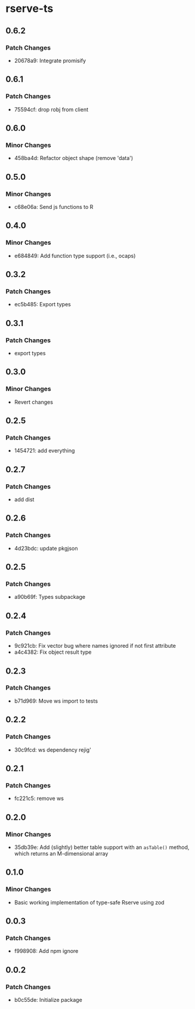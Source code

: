 # rserve-ts

## 0.6.2

### Patch Changes

- 20678a9: Integrate promisify

## 0.6.1

### Patch Changes

- 75594cf: drop robj from client

## 0.6.0

### Minor Changes

- 458ba4d: Refactor object shape (remove 'data')

## 0.5.0

### Minor Changes

- c68e06a: Send js functions to R

## 0.4.0

### Minor Changes

- e684849: Add function type support (i.e., ocaps)

## 0.3.2

### Patch Changes

- ec5b485: Export types

## 0.3.1

### Patch Changes

- export types

## 0.3.0

### Minor Changes

- Revert changes

## 0.2.5

### Patch Changes

- 1454721: add everything

## 0.2.7

### Patch Changes

- add dist

## 0.2.6

### Patch Changes

- 4d23bdc: update pkgjson

## 0.2.5

### Patch Changes

- a90b69f: Types subpackage

## 0.2.4

### Patch Changes

- 9c921cb: Fix vector bug where names ignored if not first attribute
- a4c4382: Fix object result type

## 0.2.3

### Patch Changes

- b71d969: Move ws import to tests

## 0.2.2

### Patch Changes

- 30c9fcd: ws dependency rejig'

## 0.2.1

### Patch Changes

- fc221c5: remove ws

## 0.2.0

### Minor Changes

- 35db39e: Add (slightly) better table support with an `asTable()` method, which returns an M-dimensional array

## 0.1.0

### Minor Changes

- Basic working implementation of type-safe Rserve using zod

## 0.0.3

### Patch Changes

- f998908: Add npm ignore

## 0.0.2

### Patch Changes

- b0c55de: Initialize package
